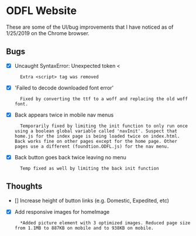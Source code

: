 # ODFL Website

These are some of the UI/bug improvements that I have noticed as of 1/25/2019 on the Chrome browser.

## Bugs

- [x] Uncaught SyntaxError: Unexpected token < 

        Extra <script> tag was removed
        
- [x] 'Failed to decode downloaded font error' 

        Fixed by converting the ttf to a woff and replacing the old woff font.

- [x] Back appears twice in mobile nav menus

        Temporarily fixed by limiting the init function to only run once using a boolean global variable called 'navInit'. Suspect that home.js for the index page is being loaded twice on index.html. Back works fine on other pages except for the home page. Other pages use a different (foundtion.ODFL.js) for the nav menu.

- [x] Back button goes back twice leaving no menu

        Temp fixed as well by limiting the back init function

## Thoughts

- [] Increase height of button links (e.g. Domestic, Expedited, etc)

- [x] Add responsive images for homeImage

        *Added picture element with 3 optimized images. Reduced page size from 1.1MB to 887KB on mobile and to 938KB on mobile.


